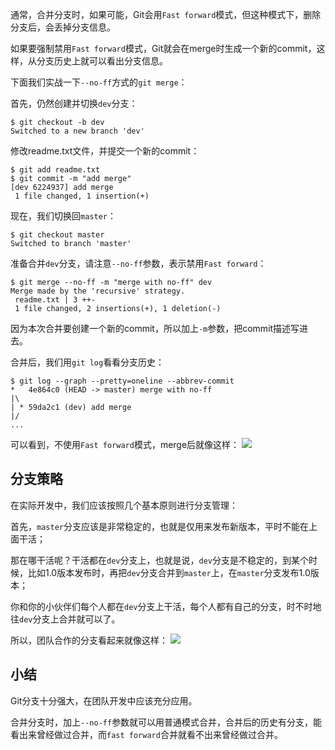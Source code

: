 通常，合并分支时，如果可能，Git会用`Fast forward`模式，但这种模式下，删除分支后，会丢掉分支信息。

如果要强制禁用`Fast forward`模式，Git就会在merge时生成一个新的commit，这样，从分支历史上就可以看出分支信息。

下面我们实战一下`--no-ff`方式的`git merge`：

首先，仍然创建并切换`dev`分支：
```
$ git checkout -b dev
Switched to a new branch 'dev'
```
修改readme.txt文件，并提交一个新的commit：
```
$ git add readme.txt 
$ git commit -m "add merge"
[dev 6224937] add merge
 1 file changed, 1 insertion(+)
 ```
现在，我们切换回`master`：
```
$ git checkout master
Switched to branch 'master'
```
准备合并`dev`分支，请注意`--no-ff`参数，表示禁用`Fast forward`：
```
$ git merge --no-ff -m "merge with no-ff" dev
Merge made by the 'recursive' strategy.
 readme.txt | 3 ++-
 1 file changed, 2 insertions(+), 1 deletion(-)
```
因为本次合并要创建一个新的commit，所以加上`-m`参数，把commit描述写进去。

合并后，我们用`git log`看看分支历史：
```
$ git log --graph --pretty=oneline --abbrev-commit
*   4e864c0 (HEAD -> master) merge with no-ff
|\
| * 59da2c1 (dev) add merge
|/
...
```
可以看到，不使用`Fast forward`模式，merge后就像这样：
![](https://www.liaoxuefeng.com/files/attachments/001384909222841acf964ec9e6a4629a35a7a30588281bb000/0)  

## 分支策略
在实际开发中，我们应该按照几个基本原则进行分支管理：

首先，`master`分支应该是非常稳定的，也就是仅用来发布新版本，平时不能在上面干活；

那在哪干活呢？干活都在`dev`分支上，也就是说，`dev`分支是不稳定的，到某个时候，比如1.0版本发布时，再把`dev`分支合并到`master`上，在`master`分支发布1.0版本；

你和你的小伙伴们每个人都在`dev`分支上干活，每个人都有自己的分支，时不时地往`dev`分支上合并就可以了。

所以，团队合作的分支看起来就像这样：
![](https://www.liaoxuefeng.com/files/attachments/001384909239390d355eb07d9d64305b6322aaf4edac1e3000/0)  

## 小结
Git分支十分强大，在团队开发中应该充分应用。

合并分支时，加上`--no-ff`参数就可以用普通模式合并，合并后的历史有分支，能看出来曾经做过合并，而`fast forward`合并就看不出来曾经做过合并。
